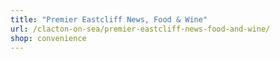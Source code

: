 ```yaml
---
title: "Premier Eastcliff News, Food & Wine"
url: /clacton-on-sea/premier-eastcliff-news-food-and-wine/
shop: convenience
---
```

